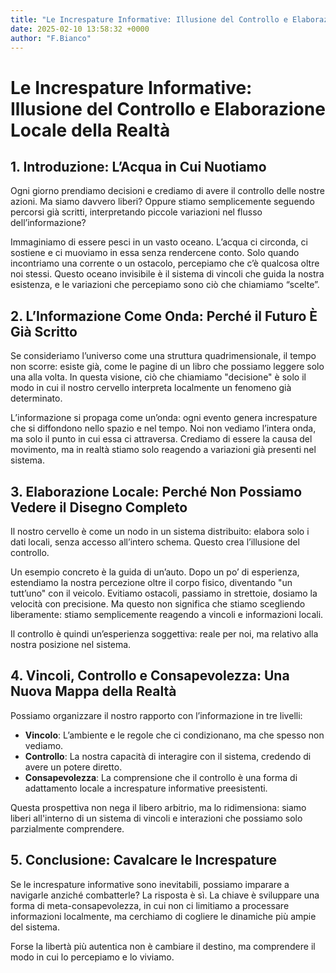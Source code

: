 ```yaml
---
title: "Le Increspature Informative: Illusione del Controllo e Elaborazione Locale della Realtà"
date: 2025-02-10 13:58:32 +0000
author: "F.Bianco"
---
```


# Le Increspature Informative: Illusione del Controllo e Elaborazione Locale della Realtà

## 1. Introduzione: L’Acqua in Cui Nuotiamo
Ogni giorno prendiamo decisioni e crediamo di avere il controllo delle nostre azioni. Ma siamo davvero liberi? Oppure stiamo semplicemente seguendo percorsi già scritti, interpretando piccole variazioni nel flusso dell’informazione?

Immaginiamo di essere pesci in un vasto oceano. L’acqua ci circonda, ci sostiene e ci muoviamo in essa senza rendercene conto. Solo quando incontriamo una corrente o un ostacolo, percepiamo che c’è qualcosa oltre noi stessi. Questo oceano invisibile è il sistema di vincoli che guida la nostra esistenza, e le variazioni che percepiamo sono ciò che chiamiamo “scelte”.

## 2. L’Informazione Come Onda: Perché il Futuro È Già Scritto
Se consideriamo l’universo come una struttura quadrimensionale, il tempo non scorre: esiste già, come le pagine di un libro che possiamo leggere solo una alla volta. In questa visione, ciò che chiamiamo "decisione" è solo il modo in cui il nostro cervello interpreta localmente un fenomeno già determinato.

L’informazione si propaga come un’onda: ogni evento genera increspature che si diffondono nello spazio e nel tempo. Noi non vediamo l’intera onda, ma solo il punto in cui essa ci attraversa. Crediamo di essere la causa del movimento, ma in realtà stiamo solo reagendo a variazioni già presenti nel sistema.

## 3. Elaborazione Locale: Perché Non Possiamo Vedere il Disegno Completo
Il nostro cervello è come un nodo in un sistema distribuito: elabora solo i dati locali, senza accesso all’intero schema. Questo crea l’illusione del controllo.

Un esempio concreto è la guida di un’auto. Dopo un po’ di esperienza, estendiamo la nostra percezione oltre il corpo fisico, diventando "un tutt’uno" con il veicolo. Evitiamo ostacoli, passiamo in strettoie, dosiamo la velocità con precisione. Ma questo non significa che stiamo scegliendo liberamente: stiamo semplicemente reagendo a vincoli e informazioni locali.

Il controllo è quindi un’esperienza soggettiva: reale per noi, ma relativo alla nostra posizione nel sistema.

## 4. Vincoli, Controllo e Consapevolezza: Una Nuova Mappa della Realtà
Possiamo organizzare il nostro rapporto con l’informazione in tre livelli:

- **Vincolo**: L’ambiente e le regole che ci condizionano, ma che spesso non vediamo.
- **Controllo**: La nostra capacità di interagire con il sistema, credendo di avere un potere diretto.
- **Consapevolezza**: La comprensione che il controllo è una forma di adattamento locale a increspature informative preesistenti.

Questa prospettiva non nega il libero arbitrio, ma lo ridimensiona: siamo liberi all'interno di un sistema di vincoli e interazioni che possiamo solo parzialmente comprendere.

## 5. Conclusione: Cavalcare le Increspature
Se le increspature informative sono inevitabili, possiamo imparare a navigarle anziché combatterle? La risposta è sì. La chiave è sviluppare una forma di meta-consapevolezza, in cui non ci limitiamo a processare informazioni localmente, ma cerchiamo di cogliere le dinamiche più ampie del sistema.

Forse la libertà più autentica non è cambiare il destino, ma comprendere il modo in cui lo percepiamo e lo viviamo.

